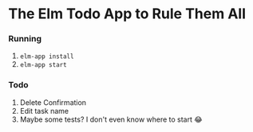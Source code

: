 # The Elm Todo App to Rule Them All

### Running
1. ``elm-app install``
2. ``elm-app start``

### Todo
1. Delete Confirmation
2. Edit task name
3. Maybe some tests? I don't even know where to start 😂
